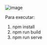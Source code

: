 ![image](https://img.shields.io/badge/Node-9.0.0-green)

Para executar:
1. npm install
2. npm run build
3. npm run serve